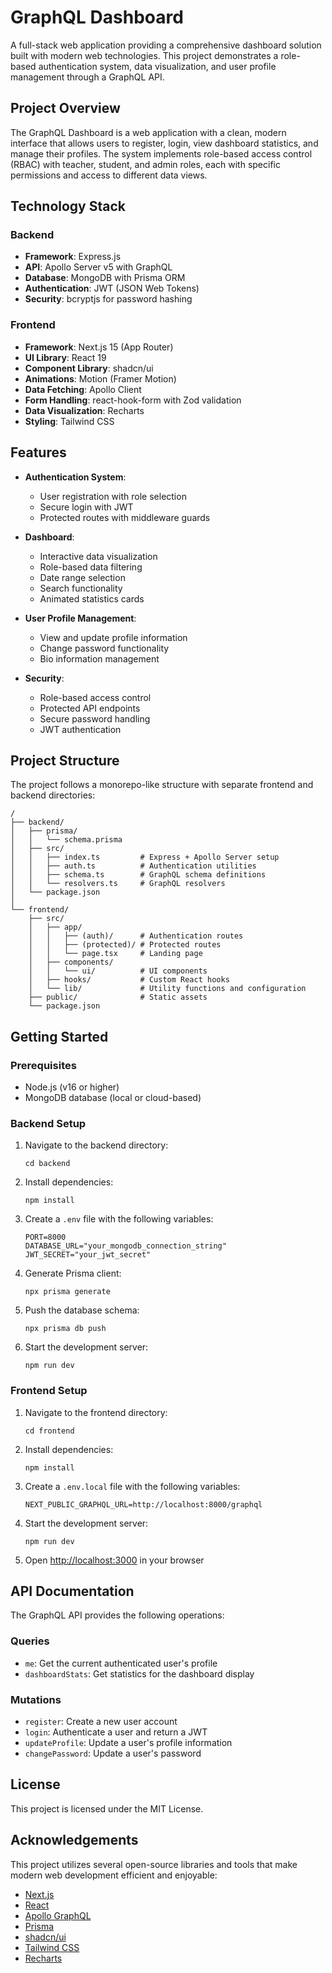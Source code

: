 # GraphQL Dashboard

A full-stack web application providing a comprehensive dashboard solution built with modern web technologies. This project demonstrates a role-based authentication system, data visualization, and user profile management through a GraphQL API.

## Project Overview

The GraphQL Dashboard is a web application with a clean, modern interface that allows users to register, login, view dashboard statistics, and manage their profiles. The system implements role-based access control (RBAC) with teacher, student, and admin roles, each with specific permissions and access to different data views.

## Technology Stack

### Backend

- **Framework**: Express.js
- **API**: Apollo Server v5 with GraphQL
- **Database**: MongoDB with Prisma ORM
- **Authentication**: JWT (JSON Web Tokens)
- **Security**: bcryptjs for password hashing

### Frontend

- **Framework**: Next.js 15 (App Router)
- **UI Library**: React 19
- **Component Library**: shadcn/ui
- **Animations**: Motion (Framer Motion)
- **Data Fetching**: Apollo Client
- **Form Handling**: react-hook-form with Zod validation
- **Data Visualization**: Recharts
- **Styling**: Tailwind CSS

## Features

- **Authentication System**:

  - User registration with role selection
  - Secure login with JWT
  - Protected routes with middleware guards

- **Dashboard**:

  - Interactive data visualization
  - Role-based data filtering
  - Date range selection
  - Search functionality
  - Animated statistics cards

- **User Profile Management**:

  - View and update profile information
  - Change password functionality
  - Bio information management

- **Security**:
  - Role-based access control
  - Protected API endpoints
  - Secure password handling
  - JWT authentication

## Project Structure

The project follows a monorepo-like structure with separate frontend and backend directories:

```
/
├── backend/
│   ├── prisma/
│   │   └── schema.prisma
│   ├── src/
│   │   ├── index.ts         # Express + Apollo Server setup
│   │   ├── auth.ts          # Authentication utilities
│   │   ├── schema.ts        # GraphQL schema definitions
│   │   └── resolvers.ts     # GraphQL resolvers
│   └── package.json
│
└── frontend/
    ├── src/
    │   ├── app/
    │   │   ├── (auth)/      # Authentication routes
    │   │   ├── (protected)/ # Protected routes
    │   │   └── page.tsx     # Landing page
    │   ├── components/
    │   │   └── ui/          # UI components
    │   ├── hooks/           # Custom React hooks
    │   └── lib/             # Utility functions and configuration
    ├── public/              # Static assets
    └── package.json
```

## Getting Started

### Prerequisites

- Node.js (v16 or higher)
- MongoDB database (local or cloud-based)

### Backend Setup

1. Navigate to the backend directory:

   ```
   cd backend
   ```

2. Install dependencies:

   ```
   npm install
   ```

3. Create a `.env` file with the following variables:

   ```
   PORT=8000
   DATABASE_URL="your_mongodb_connection_string"
   JWT_SECRET="your_jwt_secret"
   ```

4. Generate Prisma client:

   ```
   npx prisma generate
   ```

5. Push the database schema:

   ```
   npx prisma db push
   ```

6. Start the development server:
   ```
   npm run dev
   ```

### Frontend Setup

1. Navigate to the frontend directory:

   ```
   cd frontend
   ```

2. Install dependencies:

   ```
   npm install
   ```

3. Create a `.env.local` file with the following variables:

   ```
   NEXT_PUBLIC_GRAPHQL_URL=http://localhost:8000/graphql
   ```

4. Start the development server:

   ```
   npm run dev
   ```

5. Open [http://localhost:3000](http://localhost:3000) in your browser

## API Documentation

The GraphQL API provides the following operations:

### Queries

- `me`: Get the current authenticated user's profile
- `dashboardStats`: Get statistics for the dashboard display

### Mutations

- `register`: Create a new user account
- `login`: Authenticate a user and return a JWT
- `updateProfile`: Update a user's profile information
- `changePassword`: Update a user's password

## License

This project is licensed under the MIT License.

## Acknowledgements

This project utilizes several open-source libraries and tools that make modern web development efficient and enjoyable:

- [Next.js](https://nextjs.org/)
- [React](https://reactjs.org/)
- [Apollo GraphQL](https://www.apollographql.com/)
- [Prisma](https://www.prisma.io/)
- [shadcn/ui](https://ui.shadcn.com/)
- [Tailwind CSS](https://tailwindcss.com/)
- [Recharts](https://recharts.org/)

